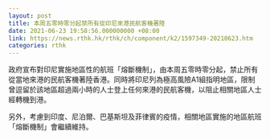 ```yaml
---
layout: post
title: 本周五零時零分起禁所有從印尼來港民航客機著陸
date: 2021-06-23 19:58:56.000000000 +08:00
link: https://news.rthk.hk/rthk/ch/component/k2/1597349-20210623.htm
categories: rthk
---
```


政府宣布對印尼實施地區性的航班「熔斷機制」，由本周五零時零分起，禁止所有從當地來港的民航客機著陸香港。同時將印尼列為極高風險A1組指明地區，限制曾逗留於該地區超過兩小時的人士登上任何來港的民航客機，以阻止相關地區人士經轉機到港。
 
另外，考慮到印度、尼泊爾、巴基斯坦及菲律賓的疫情，相關地區實施的地區航班「熔斷機制」會繼續維持。
